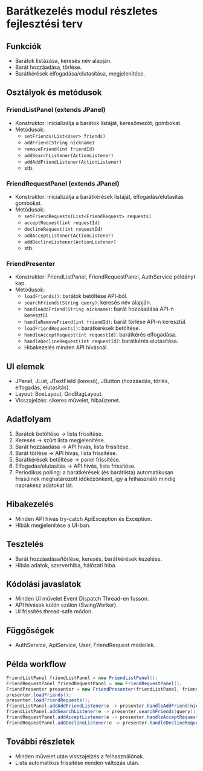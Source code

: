 # Barátkezelés modul részletes fejlesztési terv

## Funkciók

- Barátok listázása, keresés név alapján.
- Barát hozzáadása, törlése.
- Barátkérések elfogadása/elutasítása, megjelenítése.

## Osztályok és metódusok

### FriendListPanel (extends JPanel)
- Konstruktor: inicializálja a barátok listáját, keresőmezőt, gombokat.
- Metódusok:
  - `setFriends(List<User> friends)`
  - `addFriend(String nickname)`
  - `removeFriend(int friendId)`
  - `addSearchListener(ActionListener)`
  - `addAddFriendListener(ActionListener)`
  - stb.

### FriendRequestPanel (extends JPanel)
- Konstruktor: inicializálja a barátkérések listáját, elfogadás/elutasítás gombokat.
- Metódusok:
  - `setFriendRequests(List<FriendRequest> requests)`
  - `acceptRequest(int requestId)`
  - `declineRequest(int requestId)`
  - `addAcceptListener(ActionListener)`
  - `addDeclineListener(ActionListener)`
  - stb.

### FriendPresenter
- Konstruktor: FriendListPanel, FriendRequestPanel, AuthService példányt kap.
- Metódusok:
  - `loadFriends()`: barátok betöltése API-ból.
  - `searchFriends(String query)`: keresés név alapján.
  - `handleAddFriend(String nickname)`: barát hozzáadása API-n keresztül.
  - `handleRemoveFriend(int friendId)`: barát törlése API-n keresztül.
  - `loadFriendRequests()`: barátkérések betöltése.
  - `handleAcceptRequest(int requestId)`: barátkérés elfogadása.
  - `handleDeclineRequest(int requestId)`: barátkérés elutasítása.
  - Hibakezelés minden API hívásnál.

## UI elemek

- JPanel, JList, JTextField (kereső), JButton (hozzáadás, törlés, elfogadás, elutasítás).
- Layout: BoxLayout, GridBagLayout.
- Visszajelzés: sikeres művelet, hibaüzenet.

## Adatfolyam

1. Barátok betöltése → lista frissítése.
2. Keresés → szűrt lista megjelenítése.
3. Barát hozzáadása → API hívás, lista frissítése.
4. Barát törlése → API hívás, lista frissítése.
5. Barátkérések betöltése → panel frissítése.
6. Elfogadás/elutasítás → API hívás, lista frissítése.
7. Periodikus polling: a barátkérések (és barátlista) automatikusan frissülnek meghatározott időközönként, így a felhasználó mindig naprakész adatokat lát.

## Hibakezelés

- Minden API hívás try-catch ApiException és Exception.
- Hibák megjelenítése a UI-ban.

## Tesztelés

- Barát hozzáadása/törlése, keresés, barátkérések kezelése.
- Hibás adatok, szerverhiba, hálózati hiba.

## Kódolási javaslatok

- Minden UI művelet Event Dispatch Thread-en fusson.
- API hívások külön szálon (SwingWorker).
- UI frissítés thread-safe módon.

## Függőségek

- AuthService, ApiService, User, FriendRequest modellek.

## Példa workflow

```java
FriendListPanel friendListPanel = new FriendListPanel();
FriendRequestPanel friendRequestPanel = new FriendRequestPanel();
FriendPresenter presenter = new FriendPresenter(friendListPanel, friendRequestPanel, authService);
presenter.loadFriends();
presenter.loadFriendRequests();
friendListPanel.addAddFriendListener(e -> presenter.handleAddFriend(nickname));
friendListPanel.addSearchListener(e -> presenter.searchFriends(query));
friendRequestPanel.addAcceptListener(e -> presenter.handleAcceptRequest(requestId));
friendRequestPanel.addDeclineListener(e -> presenter.handleDeclineRequest(requestId));
```

## További részletek

- Minden művelet után visszajelzés a felhasználónak.
- Lista automatikus frissítése minden változás után.
